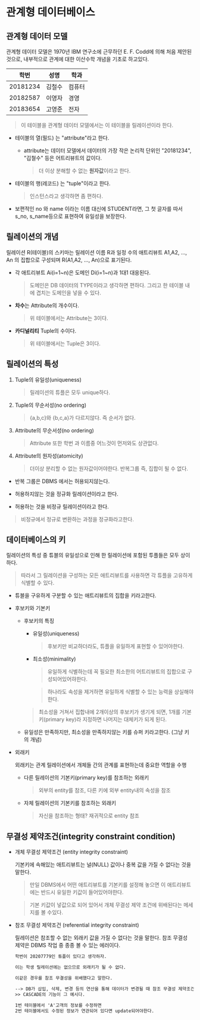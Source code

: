 # 관계형 데이터베이스

## 관계형 데이터 모델

관계형 데이터 모델은 1970년 IBM 연구소에 근무하던 E. F. Codd에 의해 처음 제안된 것으로, 내부적으로 관계에 대한 이산수학 개념을 기초로 하고있다.

| 학번     | 성명   | 학과   |
| -------- | ------ | ------ |
| 20181234 | 김철수 | 컴퓨터 |
| 20182587 | 이영자 | 경영   |
| 20183654 | 고영준 | 전자   |

> 이 테이블을 관계형 데이터 모델에서는 이 테이블을 릴레이션이라 한다.

- 테이블의 열(필드) 는 "attribute"라고 한다.

  - attribute는 데이터 모델에서 데이터의 가장 작은 논리적 단위인 "20181234", "김철수" 등은 어트리뷰트의 값이다.
    > 더 이상 분해할 수 없는 **원자값**이라고 한다.

- 테이블의 행(레코드) 는 "tuple"이라고 한다.

  > 인스턴스라고 생각하면 좀 편하다.

- 보편적인 no 와 name 이라는 이름 대신에 STUDENT라면, 그 첫 글자를 따서 s_no, s_name등으로 표현하여 유일성을 보장한다.

## 릴레이션의 개념

릴레이션 R(테이블)의 스키마는 릴레이션 이름 R과 일정 수의 애트리뷰트 A1,A2, ..., An 의 집합으로 구성되며 R(A1,A2, ..., An)으로 표기된다.

- 각 애트리뷰트 Ai(i=1~n)은 도메인 Di(i=1~n)과 1대1 대응된다.

  > 도메인은 DB 데이터의 TYPE이라고 생각하면 편하다.
  > 그리고 한 테이블 내에 겹치는 도메인을 넣을 수 있다.

- **차수**는 Attribute의 개수이다.
  > 위 테이블에서는 Attribute는 3이다.
- **카디널리티** Tuple의 수이다.
  > 위 테이블에서는 Tuple은 3이다.

## 릴레이션의 특성

1.  Tuple의 유일성(uniqueness)
    > 릴레이션의 튜플은 모두 unique하다.
2.  Tuple의 무순서성(no ordering)
    > {a,b,c}와 {b,c,a}가 다르지않다. 즉 순서가 없다.
3.  Attribute의 무순서성(no ordering)
    > Attribute 또한 학번 과 이름중 어느것이 먼저와도 상관없다.
4.  Attribute의 원자성(atomicity)
    > 더이상 분리할 수 없는 원자값이어야한다.
    > 반복그룹 즉, 집합이 될 수 없다.

- 반복 그룹은 DBMS 에서는 허용되지않는다.

- 허용하지않는 것을 정규화 릴레이션이라고 한다.

- 허용하는 것을 비정규 릴레이션이라고 한다.

> 비정규에서 정규로 변환하는 과정을 정규화라고한다.

## 데이터베이스의 키

릴레이션의 특성 중 튜블의 유일성으로 인해 한 릴레이션에 포함된 투플들은 모두 상이하다.

> 따라서 그 릴레이션을 구성하는 모든 애트리뷰트를 사용하면 각 튜플을 고유하게 식별할 수 있다.

- 튜블을 구유하게 구분할 수 있는 애트리뷰트의 집합을 키라고한다.

- 후보키와 기본키

  - 후보키의 특징

    - 유일성(uniqueness)
      > 후보키만 비교하더라도, 튜플을 유일하게 표현할 수 있어야한다.
    - 최소성(minimality)

      > 유일하게 식별하는데 꼭 필요한 최소한의 어트리뷰트의 집합으로 구성되어있어햐한다.

      > 하나라도 속성을 제거하면 유일하게 식별할 수 있는 능력을 상실해야한다.

    > 최소성을 거쳐서 집합내에 2개이상의 후보키가 생기게 되면, 1개를 기본키(primary key)라 지정하면 나머지는 대체키가 되게 된다.

  - 유일성은 만족하지만, 최소성을 만족하지않는 키를 슈퍼 키라고한다. (그냥 키의 개념)

- 외래키

  외래키는 관계 릴레이션에서 개체들 간의 관계를 표현하는데 중요한 역할을 수행

  - 다른 릴레이션의 기본키(primary key)를 참조하는 외래키

    > 외부의 entity를 참조, 다른 키에 외부 entity내의 속성을 참조

  - 자체 릴레이션의 기본키를 참조하는 외래키
    > 자신을 참조하는 형태? 재귀적으로 entity 참조

## 무결성 제약조건(integrity constraint condition)

- 개체 무결성 제약조건 (entity integrity constraint)

  기본키에 속해있는 애트리뷰트는 널(NULL) 값이나 중복 값을 가질 수 없다는 것을 말한다.

  > 만일 DBMS에서 어떤 애트리뷰트를 기본키를 설정해 놓으면 이 애트리뷰트에는 반드시 유일한 키값이 들어있어야한다.

  > 기본 키값이 넣값으로 되어 있어서 개체 무결성 제약 조건에 위배된다는 메세지를 볼 수있다.

- 참조 무결성 제약조건 (referential integrity constraint)

  릴레이션은 참조할 수 없는 외래키 값을 가질 수 없다는 것을 말한다. 참조 무결성 제약은 DBMS 작업 중 종종 볼 수 있는 에러이다.

  ```txt
  학번이 20207779인 튜플이 있다고 생각하자.

  이는 학생 릴레이션에는 없으므로 외래키가 될 수 없다.

  이같은 경우를 참조 무결성을 위배했다고 말한다.

  --> DB가 삽입, 삭제, 변경 등의 연산을 통해 데이터가 변경될 때 참조 무결성 제약조건이 항상 유지되도록 해야한다.
  >> CASCADE의 기능이 그 예시다.

  1번 테이블에서 'A'고객의 정보를 수정하면
  2번 테이블에서도 수정된 정보가 연관되어 있다면 update되어야한다.
  ```

